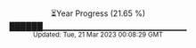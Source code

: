 <p align="center">
⏳Year Progress (21.65 %) <br>
██████▁▁▁▁▁▁▁▁▁▁▁▁▁▁▁▁▁▁▁▁▁▁▁▁ <br>
<sub>Updated: Tue, 21 Mar 2023 00:08:29 GMT</sub>
</p>

